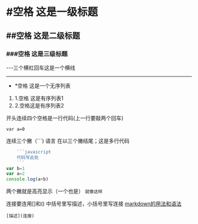 #  #空格  这是一级标题
## ##空格  这是二级标题
### ###空格  这是三级标题

---三个横杠回车这是一个横线

---  

* *空格  这是一个无序列表

1. 1.空格 这是有序列表1
2.  2.空格这是有序列表2

开头连续四个空格是一行代码(上一行要敲两个回车)

    var a=0
 


连续三个撇（```) 语言
在以三个撇结尾；这是多行代码

```javascript
    ```javascript
    代码写此处
    ```
var b=1
var a=2
console.log(a+b)
```

两个撇就是高亮显示（一个也是）
  ``就像这样``

连接要连用[]和()   中括号里写描述，小括号里写连接
[markdown的用法和语法](https://www.jianshu.com/p/191d1e21f7ed)

    [描述](连接)
